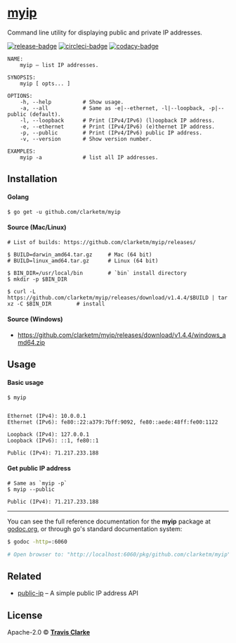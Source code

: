# [myip](https://godoc.org/github.com/clarketm/myip)

Command line utility for displaying public and private IP addresses.

[![release-badge](https://img.shields.io/github/release/clarketm/myip.svg)](https://github.com/clarketm/myip/releases)
[![circleci-badge](https://circleci.com/gh/clarketm/myip.svg?style=shield)](https://circleci.com/gh/clarketm/myip)
[![codacy-badge](https://api.codacy.com/project/badge/Grade/ce4b31a2e23b4959944d44f5add5234b)](https://www.codacy.com/app/clarketm/myip?utm_source=github.com&amp;utm_medium=referral&amp;utm_content=clarketm/myip&amp;utm_campaign=Badge_Grade)

```shell
NAME:
    myip – list IP addresses.

SYNOPSIS:
    myip [ opts... ]

OPTIONS:
    -h, --help          # Show usage.
    -a, --all           # Same as -e|--ethernet, -l|--loopback, -p|--public (default).
    -l, --loopback      # Print (IPv4/IPv6) (l)oopback IP address.
    -e, --ethernet      # Print (IPv4/IPv6) (e)thernet IP address.
    -p, --public        # Print (IPv4/IPv6) public IP address.
    -v, --version       # Show version number.

EXAMPLES:
    myip -a             # list all IP addresses.
```

## Installation

#### Golang
```shell
$ go get -u github.com/clarketm/myip
```

#### Source (Mac/Linux)
```shell
# List of builds: https://github.com/clarketm/myip/releases/

$ BUILD=darwin_amd64.tar.gz     # Mac (64 bit)
# BUILD=linux_amd64.tar.gz      # Linux (64 bit)

$ BIN_DIR=/usr/local/bin        # `bin` install directory
$ mkdir -p $BIN_DIR

$ curl -L https://github.com/clarketm/myip/releases/download/v1.4.4/$BUILD | tar xz -C $BIN_DIR        # install
```

#### Source (Windows)
* https://github.com/clarketm/myip/releases/download/v1.4.4/windows_amd64.zip


## Usage

#### Basic usage 
```shell
$ myip


Ethernet (IPv4): 10.0.0.1
Ethernet (IPv6): fe80::22:a379:7bff:9092, fe80::aede:48ff:fe00:1122

Loopback (IPv4): 127.0.0.1
Loopback (IPv6): ::1, fe80::1

Public (IPv4): 71.217.233.188
```

#### Get public IP address
```shell
# Same as `myip -p`
$ myip --public

Public (IPv4): 71.217.233.188
```
---

You can see the full reference documentation for the **myip** package at [godoc.org](https://godoc.org/github.com/clarketm/myip), or through go's standard documentation system:
```bash
$ godoc -http=:6060

# Open browser to: "http://localhost:6060/pkg/github.com/clarketm/myip"  to view godoc.
```

## Related
* [public-ip](https://github.com/clarketm/public-ip) – A simple public IP address API

## License
Apache-2.0 &copy; [**Travis Clarke**](https://blog.travismclarke.com/)
